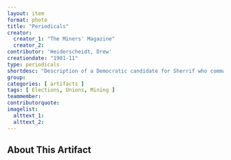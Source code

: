 ```yaml
---
layout: item
format: photo
title: "Periodicals"
creator:
  creator_1: "The Miners' Magazine"
  creator_2:
contributor: 'Heiderscheidt, Drew'
creationdate: "1901-11"
type: periodicals
shortdesc: "Description of a Democratic candidate for Sherrif who commanded the respect of Miners and Laborers."
group:
categories: [ artifacts ]
tags: [ Elections, Unions, Mining ]
teammember:
contributorquote:
imagelist:
  alttext_1:
  alttext_2:
---
```

## About This Artifact

